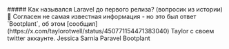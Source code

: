 <question>
##### Как назывался Laravel до первого релиза? (вопросик из истории) 🥸
</question>

<description>
Согласен не самая известная информация - но это был ответ `Bootplant`, об этом
[сообщил](https://x.com/taylorotwell/status/450771154471383040) Taylor с своем twitter аккаунте.
</description>

<answer>
Jessica 
</answer>

<answer>
Sarnia
</answer>

<answer>
Paravel
</answer>

<correct>
Bootplant
</correct>
